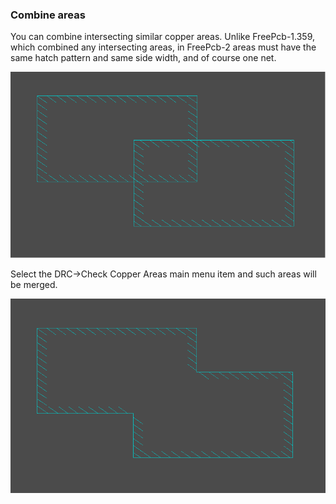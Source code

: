 ### Combine areas

You can combine intersecting similar copper areas. Unlike FreePcb-1.359, which combined any intersecting areas, in FreePcb-2 areas must have the same hatch pattern and same side width, and of course one net.

![](pictures/comb_areas1.png)

Select the DRC->Check Copper Areas main menu item and such areas will be merged.

![](pictures/comb_areas2.png)
